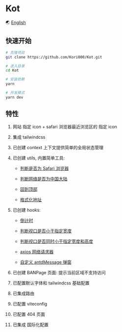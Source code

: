 # Kot

🌏 [English](https://github.com/Kori000/Kot/blob/main/README.md)

## 快速开始

```bash
# 克隆项目
git clone https://github.com/Kori000/Kot.git

# 进入目录
cd Kot

# 安装依赖
yarn

# 开发模式
yarn dev
```

## 特性

1. 网站 指定 icon + safari 浏览器最近浏览区的 指定 icon
2. 集成 tailwindcss
3. 已创建 context 上下文提供简单的全局状态管理
4. 已创建 utils, 内置简单工具:

   - [判断是否为 Safari 浏览器](https://github.com/Kori000/Kot/tree/main/src/utils/IsSafari.jsx)

   - [判断网络是否为中国大陆](https://github.com/Kori000/Kot/tree/main/src/utils/IsZh.jsx)

   - [回到顶部](https://github.com/Kori000/Kot/tree/main/src/utils/UpToTop.jsx)

   - [格式化地址](https://github.com/Kori000/Kot/tree/main/src/utils/ShortAddress.jsx)

5. 已创建 hooks:

   - [倒计时](https://github.com/Kori000/Kot/tree/main/src/hooks/useCountdown.jsx)

   - [判断视口是否小于指定宽度](https://github.com/Kori000/Kot/tree/main/src/hooks/useLessWidth.jsx)

   - [判断视口是否同时小于指定宽度和高度](https://github.com/Kori000/Kot/tree/main/src/hooks/useMonitor.jsx)

   - [axios 网络请求器](https://github.com/Kori000/Kot/tree/main/src/hooks/useRequest.jsx)

   - [自定义 antdMessage 弹窗](https://github.com/Kori000/Kot/tree/main/src/hooks/useAntdCustomMessage.jsx)

6. 已创建 BANPage 页面: 提示当前区域不支持访问
7. 已配置默认字体和 tailwindcss 基础配置
8. 已集成路由
9. 已配置 viteconfig
10. 已配置 404 页面
11. 已集成 国际化配置
